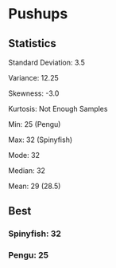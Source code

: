 # Pushups

## Statistics

Standard Deviation: 3.5

Variance: 12.25

Skewness: -3.0

Kurtosis: Not Enough Samples

Min: 25 (Pengu)

Max: 32 (Spinyfish)

Mode: 32

Median: 32

Mean: 29 (28.5)


## Best

### Spinyfish: 32

### Pengu: 25

